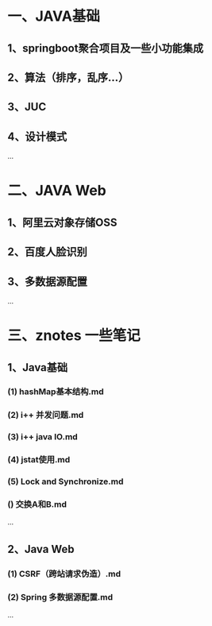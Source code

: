 # 一、JAVA基础
## 1、springboot聚合项目及一些小功能集成
## 2、算法（排序，乱序...）
## 3、JUC
## 4、设计模式
...
# 二、JAVA Web
## 1、阿里云对象存储OSS
## 2、百度人脸识别
## 3、多数据源配置
...

# 三、znotes 一些笔记
## 1、Java基础
### (1) hashMap基本结构.md
### (2) i++ 并发问题.md
### (3) i++ java IO.md
### (4) jstat使用.md
### (5) Lock and Synchronize.md

### () 交换A和B.md
...
## 2、Java Web
### (1) CSRF（跨站请求伪造）.md
### (2) Spring 多数据源配置.md
...
